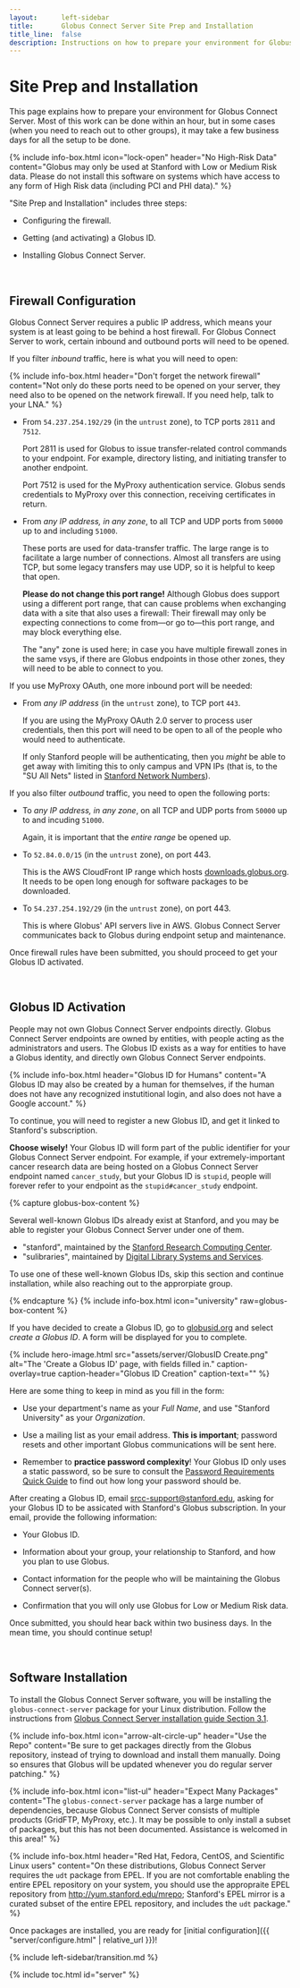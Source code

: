 ```yaml
---
layout:      left-sidebar
title:       Globus Connect Server Site Prep and Installation
title_line:  false
description: Instructions on how to prepare your environment for Globus Connect Server.
---
```


# Site Prep and Installation

This page explains how to prepare your environment for Globus Connect Server.
Most of this work can be done within an hour, but in some cases (when you need
to reach out to other groups), it may take a few business days for all the
setup to be done.

{% include info-box.html
   icon="lock-open"
   header="No High-Risk Data"
   content="Globus may only be used at Stanford with Low or Medium Risk data.
   Please do not install this software on systems which have access to any form
   of High Risk data (including PCI and PHI data)."
%}

"Site Prep and Installation" includes three steps:

* Configuring the firewall.

* Getting (and activating) a Globus ID.

* Installing Globus Connect Server.

&nbsp;

## Firewall Configuration

Globus Connect Server requires a public IP address, which means your system is
at least going to be behind a host firewall.  For Globus Connect Server to
work, certain inbound and outbound ports will need to be opened.

If you filter _inbound_ traffic, here is what you will need to open:

{% include info-box.html
   header="Don't forget the network firewall"
   content="Not only do these ports need to be opened on your server, they need
   also to be opened on the network firewall.  If you need help, talk to your
   LNA."
%}

* From `54.237.254.192/29` (in the `untrust` zone), to TCP ports `2811` and
  `7512`.

  Port 2811 is used for Globus to issue transfer-related control commands to
  your endpoint.  For example, directory listing, and initiating transfer to
  another endpoint.

  Port 7512 is used for the MyProxy authentication service.  Globus sends
  credentials to MyProxy over this connection, receiving certificates in
  return.

* From _any IP address, in any zone_, to all TCP and UDP ports from `50000` up
  to and including `51000`.

  These ports are used for data-transfer traffic.  The large range is to
  facilitate a large number of connections.  Almost all transfers are using
  TCP, but some legacy transfers may use UDP, so it is helpful to keep that
  open.

  **Please do not change this port range!**  Although Globus does support using
  a different port range, that can cause problems when exchanging data with a
  site that also uses a firewall: Their firewall may only be expecting
  connections to come from—or go to—this port range, and may block
  everything else.

  The "any" zone is used here; in case you have multiple firewall zones in the
  same vsys, if there are Globus endpoints in those other zones, they will need
  to be able to connect to you.

If you use MyProxy OAuth, one more inbound port will be needed:

* From _any IP address_ (in the `untrust` zone), to TCP port `443`.

  If you are using the MyProxy OAuth 2.0 server to process user credentials,
  then this port will need to be open to all of the people who would
  need to authenticate.
  
  If only Stanford people will be authenticating, then you _might_ be able to
  get away with limiting this to only campus and VPN IPs (that is, to the "SU
  All Nets" listed in [Stanford Network
  Numbers](https://uit.stanford.edu/guide/lna/network-numbers)).

If you also filter _outbound_ traffic, you need to open the following ports:

* To _any IP address, in any zone_, on all TCP and UDP ports from `50000` up to
  and incuding `51000`.

  Again, it is important that the _entire range_ be opened up.

* To `52.84.0.0/15` (in the `untrust` zone), on port 443.

  This is the AWS CloudFront IP range which hosts
  [downloads.globus.org](https://downloads.globus.org).  It needs to be open
  long enough for software packages to be downloaded.

* To `54.237.254.192/29` (in the `untrust` zone), on port 443.

  This is where Globus' API servers live in AWS.  Globus Connect Server
  communicates back to Globus during endpoint setup and maintenance.

Once firewall rules have been submitted, you should proceed to get your Globus
ID activated.

&nbsp;

## Globus ID Activation

People may not own Globus Connect Server endpoints directly.  Globus Connect
Server endpoints are owned by entities, with people acting as the
administrators and users.  The Globus ID exists as a way for entities to have a
Globus identity, and directly own Globus Connect Server endpoints.

{% include info-box.html
   header="Globus ID for Humans"
   content="A Globus ID may also be created by a human for themselves, if the human does not have any recognized instutitional login, and also does not have a Google account."
%}

To continue, you will need to register a new Globus ID, and get it linked to
Stanford's subscription.

**Choose wisely!** Your Globus ID will form part of the public identifier for
your Globus Connect Server endpoint.  For example, if your extremely-important
cancer research data are being hosted on a Globus Connect Server endpoint named
`cancer_study`, but your Globus ID is `stupid`, people will forever refer to
your endpoint as the `stupid#cancer_study` endpoint.

{% capture globus-box-content %}
<p>Several well-known Globus IDs already exist at Stanford, and you may be able
to register your Globus Connect Server under one of them.</p>
<ul>
  <li>"stanford", maintained by the <a href="https://srcc.stanford.edu/">Stanford Research Computing Center</a>.</li>
  <li>"sulibraries", maintained by <a href="https://library.stanford.edu/department/digital-library-systems-and-services-dlss">Digital Library Systems and Services</a>.</li>
</ul>
<p>To use one of these well-known Globus IDs, skip this section and continue
installation, while also reaching out to the approrpiate group.</p>
{% endcapture %}
{% include info-box.html
   icon="university"
   raw=globus-box-content
%}

If you have decided to create a Globus ID, go to
[globusid.org](https://www.globusid.org) and select _create a Globus ID_.  A
form will be displayed for you to complete.

{% include hero-image.html
   src="assets/server/GlobusID Create.png"
   alt="The 'Create a Globus ID' page, with fields filled in."
   caption-overlay=true
   caption-header="Globus ID Creation"
   caption-text=""
%}

Here are some thing to keep in mind as you fill in the form:

* Use your department's name as your _Full Name_, and use "Stanford University"
  as your _Organization_.

* Use a mailing list as your email address.  **This is important**; password
  resets and other important Globus communications will be sent here.

 * Remember to **practice password complexity**!  Your Globus ID only uses a
   static password, so be sure to consult the [Password Requirements Quick
   Guide](https://uit.stanford.edu/service/accounts/passwords/quickguide) to
   find out how long your password should be.

After creating a Globus ID, email <srcc-support@stanford.edu>, asking for your
Globus ID to be assicated with Stanford's Globus subscription.  In your email,
provide the following information:

* Your Globus ID.

* Information about your group, your relationship to Stanford, and how you plan
  to use Globus.

* Contact information for the people who will be maintaining the Globus Connect
  server(s).

* Confirmation that you will only use Globus for Low or Medium Risk data.

Once submitted, you should hear back within two business days.  In the mean
time, you should continue setup!

&nbsp;

## Software Installation

To install the Globus Connect Server software, you will be installing the
`globus-connect-server` package for your Linux distribution.  Follow the
instructions from [Globus Connect Server installation guide Section
3.1](https://docs.globus.org/globus-connect-server-installation-guide/#install_globus_connect_server).

{% include info-box.html
   icon="arrow-alt-circle-up"
   header="Use the Repo"
   content="Be sure to get packages directly from the Globus repository, instead of trying to download and install them manually.  Doing so ensures that Globus will be updated whenever you do regular server patching."
%}

{% include info-box.html
   icon="list-ul"
   header="Expect Many Packages"
   content="The `globus-connect-server` package has a large number of dependencies, because Globus Connect Server consists of multiple products (GridFTP, MyProxy, etc.).  It may be possible to only install a subset of packages, but this has not been documented.  Assistance is welcomed in this area!"
%}

{% include info-box.html
   header="Red Hat, Fedora, CentOS, and Scientific Linux users"
   content="On these distributions, Globus Connect Server requires the `udt` package from EPEL.  If you are not comfortable enabling the entire EPEL repository on your system, you should use the appropraite EPEL repository from http://yum.stanford.edu/mrepo; Stanford's EPEL mirror is a curated subset of the entire EPEL repository, and includes the `udt` package."
%}

Once packages are installed, you are ready for [initial configuration]({{
"server/configure.html" | relative_url }})!

{% include left-sidebar/transition.md %}

{% include toc.html id="server" %}
